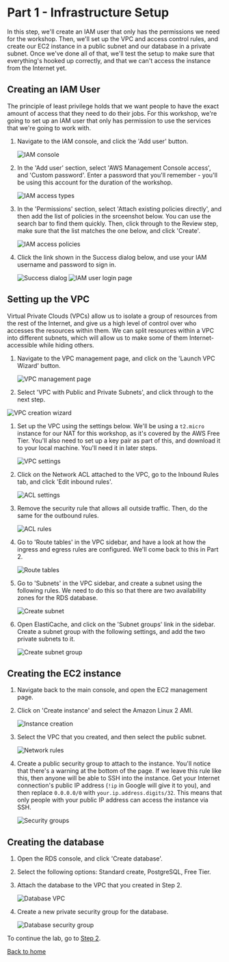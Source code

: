 # Part 1 - Infrastructure Setup

In this step, we'll create an IAM user that only has the permissions we need for the workshop.  Then, we'll set up the VPC and access control rules, and create our EC2 instance in a public subnet and our database in a private subnet.  Once we've done all of that, we'll test the setup to make sure that everything's hooked up correctly, and that we can't access the instance from the Internet yet.

## Creating an IAM User

The principle of least privilege holds that we want people to have the exact amount of access that they need to do their jobs.  For this workshop, we're going to set up an IAM user that only has permission to use the services that we're going to work with.

1. Navigate to the IAM console, and click the 'Add user' button.

    ![IAM console](1-iampage.png)

1. In the 'Add user' section, select 'AWS Management Console access', and 'Custom password'.  Enter a password that you'll remember - you'll be using this account for the duration of the workshop.

    ![IAM access types](2-accesstype.png)

1. In the 'Permissions' section, select 'Attach existing policies directly', and then add the list of policies in the srceenshot below.  You can use the search bar to find them quickly.  Then, click through to the Review step, make sure that the list matches the one below, and click 'Create'.

    ![IAM access policies](3-accesspolicies.png)

1. Click the link shown in the Success dialog below, and use your IAM username and password to sign in.

    ![Success dialog](4-success.png)
    ![IAM user login page](4-iamlogin.png)

## Setting up the VPC

Virtual Private Clouds (VPCs) allow us to isolate a group of resources from the rest of the Internet, and give us a high level of control over who accesses the resources within them.  We can split resources within a VPC into different subnets, which will allow us to make some of them Internet-accessible while hiding others.

1. Navigate to the VPC management page, and click on the 'Launch VPC Wizard' button.

    ![VPC management page](5-vpc.png)

1. Select 'VPC with Public and Private Subnets', and click through to the next step.

![VPC creation wizard](6-vpctype.png)

1. Set up the VPC using the settings below.  We'll be using a `t2.micro` instance for our NAT for this workshop, as it's covered by the AWS Free Tier.  You'll also need to set up a key pair as part of this, and download it to your local machine.  You'll need it in later steps.

    ![VPC settings](7-vpcsettings.png)

1. Click on the Network ACL attached to the VPC, go to the Inbound Rules tab, and click 'Edit inbound rules'.

    ![ACL settings](8-aclsettings.png)

1. Remove the security rule that allows all outside traffic.  Then, do the same for the outbound rules.

    ![ACL rules](9-lockdown.png)

1. Go to 'Route tables' in the VPC sidebar, and have a look at how the ingress and egress rules are configured.  We'll come back to this in Part 2.

    ![Route tables](10-routetables.png)

1. Go to 'Subnets' in the VPC sidebar, and create a subnet using the following rules.  We need to do this so that there are two availability zones for the RDS database.

    ![Create subnet](11-subnet.png)

1. Open ElastiCache, and click on the 'Subnet groups' link in the sidebar.  Create a subnet group with the following settings, and add the two private subnets to it.

    ![Create subnet group](11-subnetgroup.png)

## Creating the EC2 instance

1. Navigate back to the main console, and open the EC2 management page.

1. Click on 'Create instance' and select the Amazon Linux 2 AMI.

    ![Instance creation](12-ec2.png)

1. Select the VPC that you created, and then select the public subnet.

    ![Network rules](13-ec2public.png)

1. Create a public security group to attach to the instance.  You'll notice that there's a warning at the bottom of the page.  If we leave this rule like this, then anyone will be able to SSH into the instance.  Get your Internet connection's public IP address (`!ip` in Google will give it to you), and then replace `0.0.0.0/0` with `your.ip.address.digits/32`.  This means that only people with your public IP address can access the instance via SSH.

    ![Security groups](14-ec2sg.png)

## Creating the database

1. Open the RDS console, and click 'Create database'.

1. Select the following options: Standard create, PostgreSQL, Free Tier.

1. Attach the database to the VPC that you created in Step 2.

    ![Database VPC](15-databasevpc.png)

1. Create a new private security group for the database.

    ![Database security group](16-database.png)

To continue the lab, go to [Step 2](../Step2).

[Back to home](../README.md)
